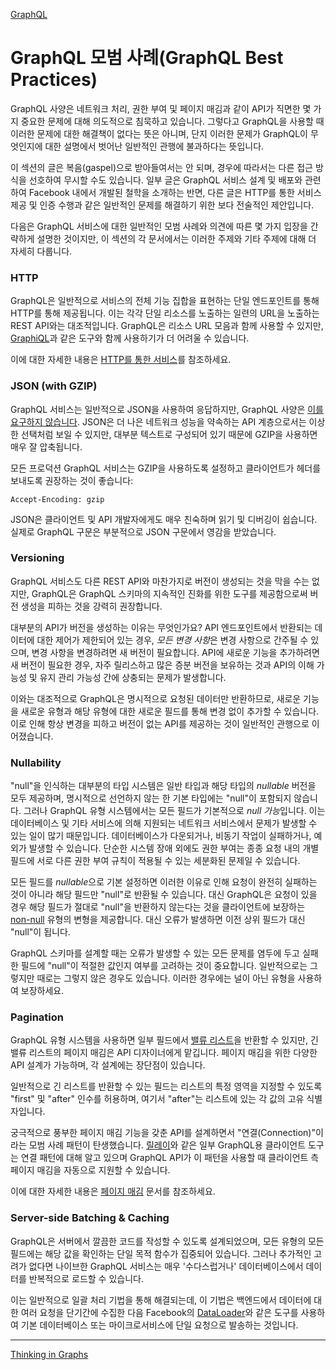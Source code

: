[GraphQL](https://graphql.org/learn/)

# GraphQL 모범 사례(GraphQL Best Practices)

GraphQL 사양은 네트워크 처리, 권한 부여 및 페이지 매김과 같이 API가 직면한 몇 가지 중요한 문제에 대해 의도적으로 침묵하고 있습니다. 그렇다고 GraphQL을 사용할 때 이러한 문제에 대한 해결책이 없다는 뜻은 아니며, 단지 이러한 문제가 GraphQL이 무엇인지에 대한 설명에서 벗어난 일반적인 관행에 불과하다는 뜻입니다.

이 섹션의 글은 복음(gaspel)으로 받아들여서는 안 되며, 경우에 따라서는 다른 접근 방식을 선호하여 무시할 수도 있습니다. 일부 글은 GraphQL 서비스 설계 및 배포와 관련하여 Facebook 내에서 개발된 철학을 소개하는 반면, 다른 글은 HTTP를 통한 서비스 제공 및 인증 수행과 같은 일반적인 문제를 해결하기 위한 보다 전술적인 제안입니다.

다음은 GraphQL 서비스에 대한 일반적인 모범 사례와 의견에 따른 몇 가지 입장을 간략하게 설명한 것이지만, 이 섹션의 각 문서에서는 이러한 주제와 기타 주제에 대해 더 자세히 다룹니다.

### HTTP

GraphQL은 일반적으로 서비스의 전체 기능 집합을 표현하는 단일 엔드포인트를 통해 HTTP를 통해 제공됩니다. 이는 각각 단일 리소스를 노출하는 일련의 URL을 노출하는 REST API와는 대조적입니다. GraphQL은 리소스 URL 모음과 함께 사용할 수 있지만, [GraphiQL](https://github.com/graphql/graphiql)과 같은 도구와 함께 사용하기가 더 어려울 수 있습니다.

이에 대한 자세한 내용은 [HTTP를 통한 서비스](https://graphql.org/learn/serving-over-http/)를 참조하세요.

### JSON (with GZIP)

GraphQL 서비스는 일반적으로 JSON을 사용하여 응답하지만, GraphQL 사양은 [이를 요구하지 않습니다](http://spec.graphql.org/draft/#sec-Serialization-Format). JSON은 더 나은 네트워크 성능을 약속하는 API 계층으로서는 이상한 선택처럼 보일 수 있지만, 대부분 텍스트로 구성되어 있기 때문에 GZIP을 사용하면 매우 잘 압축됩니다.

모든 프로덕션 GraphQL 서비스는 GZIP을 사용하도록 설정하고 클라이언트가 헤더를 보내도록 권장하는 것이 좋습니다:

```
Accept-Encoding: gzip
```

JSON은 클라이언트 및 API 개발자에게도 매우 친숙하며 읽기 및 디버깅이 쉽습니다. 실제로 GraphQL 구문은 부분적으로 JSON 구문에서 영감을 받았습니다.

### Versioning

GraphQL 서비스도 다른 REST API와 마찬가지로 버전이 생성되는 것을 막을 수는 없지만, GraphQL은 GraphQL 스키마의 지속적인 진화를 위한 도구를 제공함으로써 버전 생성을 피하는 것을 강력히 권장합니다.

대부분의 API가 버전을 생성하는 이유는 무엇인가요? API 엔드포인트에서 반환되는 데이터에 대한 제어가 제한되어 있는 경우, *모든 변경 사항*은 변경 사항으로 간주될 수 있으며, 변경 사항을 변경하려면 새 버전이 필요합니다. API에 새로운 기능을 추가하려면 새 버전이 필요한 경우, 자주 릴리스하고 많은 증분 버전을 보유하는 것과 API의 이해 가능성 및 유지 관리 가능성 간에 상충되는 문제가 발생합니다.

이와는 대조적으로 GraphQL은 명시적으로 요청된 데이터만 반환하므로, 새로운 기능을 새로운 유형과 해당 유형에 대한 새로운 필드를 통해 변경 없이 추가할 수 있습니다. 이로 인해 항상 변경을 피하고 버전이 없는 API를 제공하는 것이 일반적인 관행으로 이어졌습니다.

### Nullability

"null"을 인식하는 대부분의 타입 시스템은 일반 타입과 해당 타입의 *nullable* 버전을 모두 제공하며, 명시적으로 선언하지 않는 한 기본 타입에는 "null"이 포함되지 않습니다. 그러나 GraphQL 유형 시스템에서는 모든 필드가 기본적으로 *null 가능*입니다. 이는 데이터베이스 및 기타 서비스에 의해 지원되는 네트워크 서비스에서 문제가 발생할 수 있는 일이 많기 때문입니다. 데이터베이스가 다운되거나, 비동기 작업이 실패하거나, 예외가 발생할 수 있습니다. 단순한 시스템 장애 외에도 권한 부여는 종종 요청 내의 개별 필드에 서로 다른 권한 부여 규칙이 적용될 수 있는 세분화된 문제일 수 있습니다.

모든 필드를 *nullable*으로 기본 설정하면 이러한 이유로 인해 요청이 완전히 실패하는 것이 아니라 해당 필드만 "null"로 반환될 수 있습니다. 대신 GraphQL은 요청이 있을 경우 해당 필드가 절대로 "null"을 반환하지 않는다는 것을 클라이언트에 보장하는 [non-null](https://graphql.org/learn/schema/#lists-and-non-null) 유형의 변형을 제공합니다. 대신 오류가 발생하면 이전 상위 필드가 대신 "null"이 됩니다.

GraphQL 스키마를 설계할 때는 오류가 발생할 수 있는 모든 문제를 염두에 두고 실패한 필드에 "null"이 적절한 값인지 여부를 고려하는 것이 중요합니다. 일반적으로는 그렇지만 때로는 그렇지 않은 경우도 있습니다. 이러한 경우에는 널이 아닌 유형을 사용하여 보장하세요.

### Pagination

GraphQL 유형 시스템을 사용하면 일부 필드에서 [밸류 리스트](https://graphql.org/learn/schema/#lists-and-non-null)을 반환할 수 있지만, 긴 밸류 리스트의 페이지 매김은 API 디자이너에게 맡깁니다. 페이지 매김을 위한 다양한 API 설계가 가능하며, 각 설계에는 장단점이 있습니다.

일반적으로 긴 리스트를 반환할 수 있는 필드는 리스트의 특정 영역을 지정할 수 있도록 "first" 및 "after" 인수를 허용하며, 여기서 "after"는 리스트에 있는 각 값의 고유 식별자입니다.

궁극적으로 풍부한 페이지 매김 기능을 갖춘 API를 설계하면서 "연결(Connection)"이라는 모범 사례 패턴이 탄생했습니다. [릴레이](https://facebook.github.io/relay/)와 같은 일부 GraphQL용 클라이언트 도구는 연결 패턴에 대해 알고 있으며 GraphQL API가 이 패턴을 사용할 때 클라이언트 측 페이지 매김을 자동으로 지원할 수 있습니다.

이에 대한 자세한 내용은 [페이지 매김](https://graphql.org/learn/pagination/) 문서를 참조하세요.

### Server-side Batching & Caching

GraphQL은 서버에서 깔끔한 코드를 작성할 수 있도록 설계되었으며, 모든 유형의 모든 필드에는 해당 값을 확인하는 단일 목적 함수가 집중되어 있습니다. 그러나 추가적인 고려가 없다면 나이브한 GraphQL 서비스는 매우 '수다스럽거나' 데이터베이스에서 데이터를 반복적으로 로드할 수 있습니다.

이는 일반적으로 일괄 처리 기법을 통해 해결되는데, 이 기법은 백엔드에서 데이터에 대한 여러 요청을 단기간에 수집한 다음 Facebook의 [DataLoader](https://github.com/facebook/dataloader)와 같은 도구를 사용하여 기본 데이터베이스 또는 마이크로서비스에 단일 요청으로 발송하는 것입니다.

---

[Thinking in Graphs](007_thinking_in_graphs.md)

